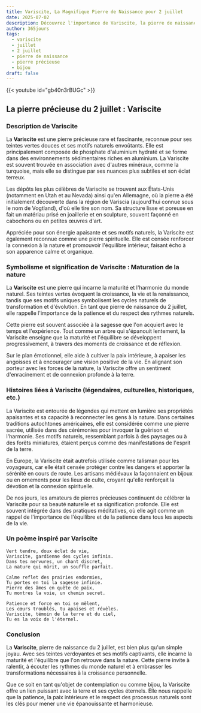 ```yaml
---
title: Variscite, La Magnifique Pierre de Naissance pour 2 juillet
date: 2025-07-02
description: Découvrez l'importance de Variscite, la pierre de naissance du 2 juillet qui symbolise Maturation de la nature. Laissez sa beauté et sa signification illuminer votre journée.
author: 365jours
tags:
  - variscite
  - juillet
  - 2 juillet
  - pierre de naissance
  - pierre précieuse
  - bijou
draft: false
---
```


{{< youtube id="gb40n3rBUGc" >}}

## La pierre précieuse du 2 juillet : Variscite

### Description de Variscite

La **Variscite** est une pierre précieuse rare et fascinante, reconnue pour ses teintes vertes douces et ses motifs naturels envoûtants. Elle est principalement composée de phosphate d'aluminium hydraté et se forme dans des environnements sédimentaires riches en aluminium. La Variscite est souvent trouvée en association avec d'autres minéraux, comme la turquoise, mais elle se distingue par ses nuances plus subtiles et son éclat terreux.

Les dépôts les plus célèbres de Variscite se trouvent aux États-Unis (notamment en Utah et au Nevada) ainsi qu'en Allemagne, où la pierre a été initialement découverte dans la région de Variscia (aujourd'hui connue sous le nom de Vogtland), d'où elle tire son nom. Sa structure lisse et poreuse en fait un matériau prisé en joaillerie et en sculpture, souvent façonné en cabochons ou en petites œuvres d'art.

Appréciée pour son énergie apaisante et ses motifs naturels, la Variscite est également reconnue comme une pierre spirituelle. Elle est censée renforcer la connexion à la nature et promouvoir l'équilibre intérieur, faisant écho à son apparence calme et organique.

### Symbolisme et signification de Variscite : Maturation de la nature

La **Variscite** est une pierre qui incarne la maturité et l'harmonie du monde naturel. Ses teintes vertes évoquent la croissance, la vie et la renaissance, tandis que ses motifs uniques symbolisent les cycles naturels de transformation et d'évolution. En tant que pierre de naissance du 2 juillet, elle rappelle l'importance de la patience et du respect des rythmes naturels.

Cette pierre est souvent associée à la sagesse que l'on acquiert avec le temps et l'expérience. Tout comme un arbre qui s'épanouit lentement, la Variscite enseigne que la maturité et l'équilibre se développent progressivement, à travers des moments de croissance et de réflexion.

Sur le plan émotionnel, elle aide à cultiver la paix intérieure, à apaiser les angoisses et à encourager une vision positive de la vie. En alignant son porteur avec les forces de la nature, la Variscite offre un sentiment d'enracinement et de connexion profonde à la terre.

### Histoires liées à Variscite (légendaires, culturelles, historiques, etc.)

La Variscite est entourée de légendes qui mettent en lumière ses propriétés apaisantes et sa capacité à reconnecter les gens à la nature. Dans certaines traditions autochtones américaines, elle est considérée comme une pierre sacrée, utilisée dans des cérémonies pour invoquer la guérison et l'harmonie. Ses motifs naturels, ressemblant parfois à des paysages ou à des forêts miniatures, étaient perçus comme des manifestations de l'esprit de la terre.

En Europe, la Variscite était autrefois utilisée comme talisman pour les voyageurs, car elle était censée protéger contre les dangers et apporter la sérénité en cours de route. Les artisans médiévaux la façonnaient en bijoux ou en ornements pour les lieux de culte, croyant qu'elle renforçait la dévotion et la connexion spirituelle.

De nos jours, les amateurs de pierres précieuses continuent de célébrer la Variscite pour sa beauté naturelle et sa signification profonde. Elle est souvent intégrée dans des pratiques méditatives, où elle agit comme un rappel de l'importance de l'équilibre et de la patience dans tous les aspects de la vie.

### Un poème inspiré par Variscite

```
Vert tendre, doux éclat de vie,  
Variscite, gardienne des cycles infinis.  
Dans tes nervures, un chant discret,  
La nature qui mûrit, un souffle parfait.  

Calme reflet des prairies endormies,  
Tu portes en toi la sagesse infinie.  
Pierre des âmes en quête de paix,  
Tu montres la voie, un chemin secret.  

Patience et force en toi se mêlent,  
Les cœurs troublés, tu apaises et révèles.  
Variscite, témoin de la terre et du ciel,  
Tu es la voix de l'éternel.  
```

### Conclusion

La **Variscite**, pierre de naissance du 2 juillet, est bien plus qu'un simple joyau. Avec ses teintes verdoyantes et ses motifs captivants, elle incarne la maturité et l'équilibre que l'on retrouve dans la nature. Cette pierre invite à ralentir, à écouter les rythmes du monde naturel et à embrasser les transformations nécessaires à la croissance personnelle.

Que ce soit en tant qu'objet de contemplation ou comme bijou, la Variscite offre un lien puissant avec la terre et ses cycles éternels. Elle nous rappelle que la patience, la paix intérieure et le respect des processus naturels sont les clés pour mener une vie épanouissante et harmonieuse.